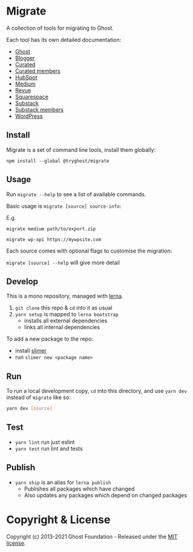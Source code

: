 # Migrate

A collection of tools for migrating to Ghost.

Each tool has its own detailed documentation:

- [Ghost](https://github.com/TryGhost/migrate/tree/master/packages/mg-ghost-api)
- [Blogger](https://github.com/TryGhost/migrate/tree/master/packages/mg-blogger-xml)
- [Curated](https://github.com/TryGhost/migrate/tree/master/packages/mg-curated-export)
- [Curated members](https://github.com/TryGhost/migrate/tree/master/packages/mg-curated-members-csv)
- [HubSpot](https://github.com/TryGhost/migrate/tree/master/packages/mg-hubspot-api)
- [Medium](https://github.com/TryGhost/migrate/tree/master/packages/mg-medium-export)
- [Revue](https://github.com/TryGhost/migrate/tree/master/packages/mg-revue-api)
- [Squarespace](https://github.com/TryGhost/migrate/tree/master/packages/mg-squarespace-xml)
- [Substack](https://github.com/TryGhost/migrate/tree/master/packages/mg-substack-csv)
- [Substack members](https://github.com/TryGhost/migrate/tree/master/packages/mg-substack-members-csv)
- [WordPress](https://github.com/TryGhost/migrate/tree/master/packages/mg-wp-api)


## Install

Migrate is a set of command line tools, install them globally:

`npm install --global @tryghost/migrate`


## Usage

Run `migrate --help` to see a list of available commands.

Basic usage is `migrate [source] source-info`:

E.g.

`migrate medium path/to/export.zip`

`migrate wp-api https://mywpsite.com`

Each source comes with optional flags to customise the migration:

`migrate [source] --help` will give more detail


## Develop

This is a mono repository, managed with [lerna](https://lernajs.io/).

1. `git clone` this repo & `cd` into it as usual
2. `yarn setup` is mapped to `lerna bootstrap`
   - installs all external dependencies
   - links all internal dependencies

To add a new package to the repo:
   - install [slimer](https://github.com/TryGhost/slimer)
   - run `slimer new <package name>`


## Run

To run a local development copy, `cd` into this directory, and use `yarn dev` instead of `migrate` like so:

```sh
yarn dev [source]
```


## Test

- `yarn lint` run just eslint
- `yarn test` run lint and tests


## Publish

- `yarn ship` is an alias for `lerna publish`
    - Publishes all packages which have changed
    - Also updates any packages which depend on changed packages


# Copyright & License

Copyright (c) 2013-2021 Ghost Foundation - Released under the [MIT license](LICENSE).
